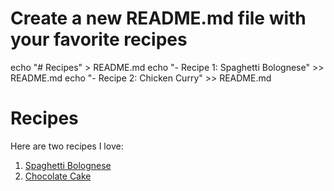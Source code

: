 # Create a new README.md file with your favorite recipes
echo "# Recipes" > README.md
echo "- Recipe 1: Spaghetti Bolognese" >> README.md
echo "- Recipe 2: Chicken Curry" >> README.md


# Recipes

Here are two recipes I love:
1. [Spaghetti Bolognese](recipe1.md)
2. [Chocolate Cake](recipe2.md)

